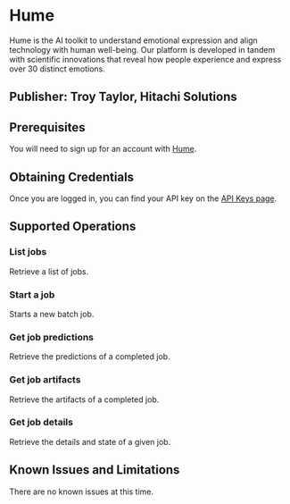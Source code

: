 # Hume
Hume is the AI toolkit to understand emotional expression and align technology with human well-being. Our platform is developed in tandem with scientific innovations that reveal how people experience and express over 30 distinct emotions.

## Publisher: Troy Taylor, Hitachi Solutions

## Prerequisites
You will need to sign up for an account with [Hume](https://beta.hume.ai/sign-up).

## Obtaining Credentials
Once you are logged in, you can find your API key on the [API Keys page](https://beta.hume.ai/settings/keys).

## Supported Operations
### List jobs
Retrieve a list of jobs.
### Start a job
Starts a new batch job.
### Get job predictions
Retrieve the predictions of a completed job.
### Get job artifacts
Retrieve the artifacts of a completed job.
### Get job details
Retrieve the details and state of a given job.

## Known Issues and Limitations
There are no known issues at this time.
